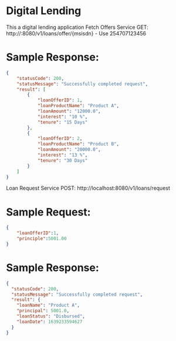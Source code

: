 # Digital Lending
This a digital lending application
Fetch Offers Service
GET: http://<host>:8080/v1/loans/offer/{msisdn} - Use 254707123456

# Sample Response:

```json
{
    "statusCode": 200,
    "statusMessage": "Successfully completed request",
    "result": [
        {
            "loanOfferID": 1,
            "loanProductName": "Product A",
            "loanAmount": "12000.0",
            "interest": "10 %",
            "tenure": "15 Days"
        },
        {
            "loanOfferID": 2,
            "loanProductName": "Product B",
            "loanAmount": "20000.0",
            "interest": "13 %",
            "tenure": "30 Days"
        }
    ]
}
```

Loan Request Service
POST: http://localhost:8080/v1/loans/request
# Sample Request:
```json
{
    "loanOfferID":1,
    "principle":5001.00
}
```

# Sample Response:
```json
{
  "statusCode": 200,
  "statusMessage": "Successfully completed request",
  "result": {
    "loanName": "Product A",
    "principal": 5001.0,
    "loanStatus": "Disbursed",
    "loanDate": 1639233594627
  }
}
```

